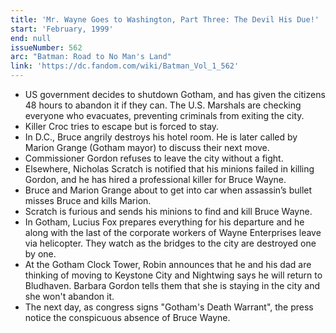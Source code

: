 ```yaml
---
title: 'Mr. Wayne Goes to Washington, Part Three: The Devil His Due!'
start: 'February, 1999'
end: null
issueNumber: 562
arc: "Batman: Road to No Man's Land"
link: 'https://dc.fandom.com/wiki/Batman_Vol_1_562'
---
```


- US government decides to shutdown Gotham, and has given the citizens 48 hours to abandon it if they can. The U.S. Marshals are checking everyone who evacuates, preventing criminals from exiting the city.
- Killer Croc tries to escape but is forced to stay.
- In D.C., Bruce angrily destroys his hotel room. He is later called by Marion Grange (Gotham mayor) to discuss their next move.
- Commissioner Gordon refuses to leave the city without a fight.
- Elsewhere, Nicholas Scratch is notified that his minions failed in killing Gordon, and he has hired a professional killer for Bruce Wayne.
- Bruce and Marion Grange about to get into car when assassin’s bullet misses Bruce and kills Marion.
- Scratch is furious and sends his minions to find and kill Bruce Wayne.
- In Gotham, Lucius Fox prepares everything for his departure and he along with the last of the corporate workers of Wayne Enterprises leave via helicopter. They watch as the bridges to the city are destroyed one by one.
- At the Gotham Clock Tower, Robin announces that he and his dad are thinking of moving to Keystone City and Nightwing says he will return to Bludhaven. Barbara Gordon tells them that she is staying in the city and she won't abandon it.
- The next day, as congress signs "Gotham's Death Warrant", the press notice the conspicuous absence of Bruce Wayne.
